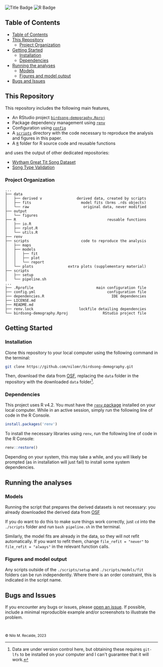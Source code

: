 
![Title Badge](https://img.shields.io/badge/Bird_Song_Culture_%26_Demography-k?style=for-the-badge&labelColor=d99c2b&color=d99c2b) ![R Badge](https://img.shields.io/badge/v4.2-4295B3?style=for-the-badge&logo=r&logoColor=white)



## Table of Contents

- [Table of Contents](#table-of-contents)
- [This Repository](#this-repository)
  - [Project Organization](#project-organization)
- [Getting Started](#getting-started)
  - [Installation](#installation)
  - [Dependencies](#dependencies)
- [Running the analyses](#running-the-analyses)
  - [Models](#models)
  - [Figures and model output](#figures-and-model-output)
- [Bugs and Issues](#bugs-and-issues)



## This Repository

This repository includes the following main features,

- An RStudio project [`birdsong-demography.Rproj`](./birdsong-demography.Rproj)
- Package dependency management using [`renv`](https://github.com/rstudio/renv/)
- Configuration using [`config`](https://github.com/rstudio/config)
- A [`scripts`](./scripts) directory with the code necessary to reproduce the analysis and figures in this paper.
- A [`R`](./R) folder for R source code and reusable functions

and uses the output of other dedicated repositories: 

- [Wytham Great Tit Song Dataset](https://github.com/nilomr/great-tit-hits-setup)
- [Song Type Validation](https://github.com/nilomr/wytham-songtype-validation)


### Project Organization

```text
...
├── data
│   ├── derived v                derived data, created by scripts
│   ├── fits                       model fits (brms .rds objects)
│   └── raw                         original data, never modified
├── output
│   └── figures
├── R                                          reusable functions
│   ├── io.R
│   ├── rplot.R
│   └── utils.R
├── renv 
├── scripts                        code to reproduce the analysis
│   ├── maps
│   ├── models
│   │   ├── fit
│   │   ├── plot
│   │   └── report
│   └── plots                extra plots (supplementary material)
├── scripts
│   ├── setup
│   └── pipeline.sh
...
├── .Rprofile                             main configuration file
├── config.yml                                 configuration file
├── dependencies.R                               IDE dependencies
├── LICENSE.md
├── README.md
├── renv.lock                     lockfile detailing dependencies
└── birdsong-demography.Rproj                RStudio project file
```

## Getting Started


### Installation

Clone this repository to your local computer using the following command in the terminal:
  
```bash
git clone https://github.com/nilomr/birdsong-demography.git
```

Then, download the data from [OSF](), replacing the `data` folder in the repository with the downloaded `data` folder[^1].


### Dependencies

This project uses R v4.2. You must have the [`renv` package](https://rstudio.github.io/renv/articles/renv.html) installed on your local computer. While in an active session, simply run the following line of code in the R Console.

```r
install.packages('renv')
```

To install the necessary libraries using `renv`, run the following line of code in the R Console:

```r
renv::restore()
```
Depending on your system, this may take a while, and you will likely be prompted (as in installation will just fail) to install some system dependencies.

## Running the analyses

### Models
Running the script that prepares the derived datasets is not necessary: you already downloaded the derived data from [OSF]()

If you do want to do this to make sure things work correctly, just `cd` into the `./scripts` folder and run `bash pipeline.sh` in the terminal. 

Similarly, the model fits are already in the data, so they will not refit automatically. If you want to refit them, change `file_refit = "never"` to `file_refit = "always"` in the relevant function calls.

### Figures and model output

Any scripts outside of the `./scripts/setup` and  `./scripts/models/fit` folders can be run independently. Where there is an order constraint, this is indicated in the script name.


## Bugs and Issues

If you encounter any bugs or issues, please [open an issue](https://github.com/nilomr/birdsong-demography/issues/new/choose). If possible, include a minimal reproducible example and/or screenshots to illustrate the problem.


<br>

[^1]: Data are under version control here, but obtaining these requires `git-lfs` to be installed on your computer and I can't guarantee that it will work.

<sub>
<br>© Nilo M. Recalde, 2023
</sub>

